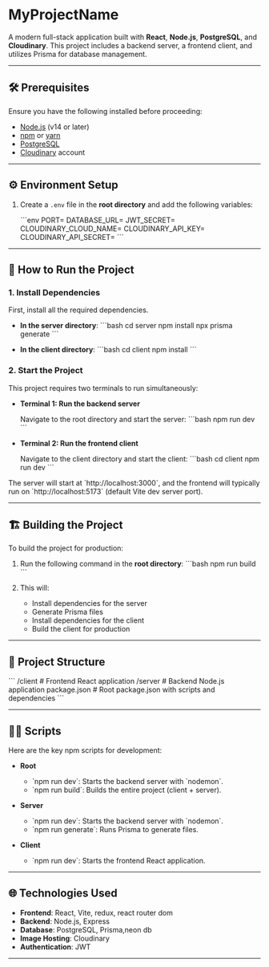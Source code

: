 # MyProjectName

A modern full-stack application built with **React**, **Node.js**, **PostgreSQL**, and **Cloudinary**. This project includes a backend server, a frontend client, and utilizes Prisma for database management.

---

## 🛠️ Prerequisites

Ensure you have the following installed before proceeding:

- [Node.js](https://nodejs.org/) (v14 or later)
- [npm](https://www.npmjs.com/) or [yarn](https://yarnpkg.com/)
- [PostgreSQL](https://www.postgresql.org/)
- [Cloudinary](https://cloudinary.com/) account

---

## ⚙️ Environment Setup

1. Create a `.env` file in the **root directory** and add the following variables:

   \`\`\`env
   PORT=
   DATABASE_URL=
   JWT_SECRET=
   CLOUDINARY_CLOUD_NAME=
   CLOUDINARY_API_KEY=
   CLOUDINARY_API_SECRET=
   \`\`\`

---

## 🚀 How to Run the Project

### 1. Install Dependencies

First, install all the required dependencies.

- **In the server directory**:
  \`\`\`bash
  cd server
  npm install
  npx prisma generate
  \`\`\`

- **In the client directory**:
  \`\`\`bash
  cd client
  npm install
  \`\`\`

### 2. Start the Project

This project requires two terminals to run simultaneously:

- **Terminal 1: Run the backend server**

  Navigate to the root directory and start the server:
  \`\`\`bash
  npm run dev
  \`\`\`

- **Terminal 2: Run the frontend client**

  Navigate to the client directory and start the client:
  \`\`\`bash
  cd client
  npm run dev
  \`\`\`

The server will start at \`http://localhost:3000\`, and the frontend will typically run on \`http://localhost:5173\` (default Vite dev server port).

---

## 🏗️ Building the Project

To build the project for production:

1. Run the following command in the **root directory**:
   \`\`\`bash
   npm run build
   \`\`\`

2. This will:
   - Install dependencies for the server
   - Generate Prisma files
   - Install dependencies for the client
   - Build the client for production

---

## 📂 Project Structure

\`\`\`
/client # Frontend React application
/server # Backend Node.js application
package.json # Root package.json with scripts and dependencies
\`\`\`

---

## 🧑‍💻 Scripts

Here are the key npm scripts for development:

- **Root**

  - \`npm run dev\`: Starts the backend server with \`nodemon\`.
  - \`npm run build\`: Builds the entire project (client + server).

- **Server**

  - \`npm run dev\`: Starts the backend server with \`nodemon\`.
  - \`npm run generate\`: Runs Prisma to generate files.

- **Client**
  - \`npm run dev\`: Starts the frontend React application.

---

## 🌐 Technologies Used

- **Frontend**: React, Vite, redux, react router dom
- **Backend**: Node.js, Express
- **Database**: PostgreSQL, Prisma,neon db
- **Image Hosting**: Cloudinary
- **Authentication**: JWT

---
